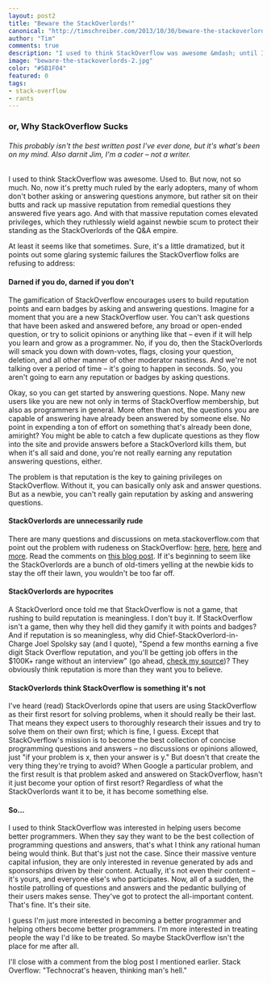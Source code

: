 ```yaml
--- 
layout: post2
title: "Beware the StackOverlords!"
canonical: "http://timschreiber.com/2013/10/30/beware-the-stackoverlords/"
author: "Tim"
comments: true
description: "I used to think StackOverflow was awesome &mdash; until I realized it's ruled by self-important overlords who ruthlessly wield their elevated privileges against newbie scum who dare enter their Q&amp;A empire."
image: "beware-the-stackoverlords-2.jpg"
color: "#5B1F04"
featured: 0
tags:
- stack-overflow
- rants
---
```


### or, Why StackOverflow Sucks

###### This probably isn't the best written post I've ever done, but it's what's been on my mind. Also darnit Jim, I'm a coder &ndash; not a writer.

I used to think StackOverflow was awesome. Used to. But now, not so much. No, now it's pretty much ruled by the early adopters, many of whom don't bother asking or answering questions anymore, but rather sit on their butts and rack up massive reputation from remedial questions they answered five years ago. And with that massive reputation comes elevated privileges, which they ruthlessly wield against newbie scum to protect their standing as the StackOverlords of the Q&A empire.

At least it seems like that sometimes. Sure, it's a little dramatized, but it points out some glaring systemic failures the StackOverflow folks are refusing to address:

#### Darned if you do, darned if you don't

The gamification of StackOverflow encourages users to build reputation points and earn badges by asking and answering questions. Imagine for a moment that you are a new StackOverflow user. You can't ask questions that have been asked and answered before, any broad or open-ended question, or try to solicit opinions or anything like that &ndash; even if it will help you learn and grow as a programmer. No, if you do, then the StackOverlords will smack you down with down-votes, flags, closing your question, deletion, and all other manner of other moderator nastiness. And we're not talking over a period of time &ndash; it's going to happen in seconds. So, you aren't going to earn any reputation or badges by asking questions.

Okay, so you can get started by answering questions. Nope. Many new users like you are new not only in terms of StackOverflow membership, but also as programmers in general. More often than not, the questions you are capable of answering have already been answered by someone else. No point in expending a ton of effort on something that's already been done, amiright? You might be able to catch a few duplicate questions as they flow into the site and provide answers before a StackOverlord kills them, but when it's all said and done, you're not really earning any reputation answering questions, either.

The problem is that reputation is the key to gaining privileges on StackOverflow. Without it, you can basically only ask and answer questions. But as a newbie, you can't really gain reputation by asking and answering questions.

#### StackOverlords are unnecessarily rude

There are many questions and discussions on meta.stackoverflow.com that point out the problem with rudeness on StackOverflow: [here][1], [here][2], [here][3] and [more][4].  Read the comments on [this blog post][5]. If it's beginning to seem like the StackOverlords are a bunch of old-timers yelling at the newbie kids to stay the off their lawn, you wouldn't be too far off.

#### StackOverlords are hypocrites

A StackOverlord once told me that StackOverflow is not a game, that rushing to build reputation is meaningless. I don't buy it. If StackOverflow isn't a game, then why they hell did they gamify it with points and badges?  And if reputation is so meaningless, why did Chief-StackOverlord-in-Charge Joel Spolsky say (and I quote), &quot;Spend a few months earning a five digit Stack Overflow reputation, and you'll be getting job offers in the $100K+ range without an interview&quot; (go ahead, [check my source][6])? They obviously think reputation is more than they want you to believe.

#### StackOverlords think StackOverflow is something it's not

I've heard (read) StackOverlords opine that users are using StackOverflow as their first resort for solving problems, when it should really be their last. That means they expect users to thoroughly research their issues and try to solve them on their own first; which is fine, I guess. Except that StackOverflow's mission is to become the best collection of concise programming questions and answers &ndash; no discussions or opinions allowed, just &quot;if your problem is x, then your answer is y.&quot; But doesn't that create the very thing they're trying to avoid? When Google a particular problem, and the first result is that problem asked and answered on StackOverflow, hasn't it just become your option of first resort? Regardless of what the StackOverlords want it to be, it has become something else.

#### So...

I used to think StackOverflow was interested in helping users become better programmers. When they say they want to be the best collection of programming questions and answers, that's what I think any rational human being would think. But that's just not the case. Since their massive venture capital infusion, they are only interested in revenue generated by ads and sponsorships driven by their content. Actually, it's not even their content &ndash; it's yours, and everyone else's who participates. Now, all of a sudden, the hostile patrolling of questions and answers and the pedantic bullying of their users makes sense. They've got to protect the all-important content. That's fine. It's their site.

I guess I'm just more interested in becoming a better programmer and helping others become better programmers. I'm more interested in treating people the way I'd like to be treated. So maybe StackOverflow isn't the place for me after all.

I'll close with a comment from the blog post I mentioned earlier. Stack Overflow: &quot;Technocrat's heaven, thinking man's hell.&quot;

[1]: http://meta.stackoverflow.com/search?q=rude
[2]: http://meta.stackoverflow.com/questions/191029/general-attitude-stack-overflow-non-constructive-attitude-rather-than-constru
[3]: http://meta.stackoverflow.com/questions/161539/rude-responses-from-the-community
[4]: http://meta.stackoverflow.com/search?q=rude
[5]: http://sergworks.wordpress.com/2012/09/26/why-stackoverflow-sucks/
[6]: http://programmers.stackexchange.com/questions/20369/career-advice-stay-with-php-or-start-a-new-career-in-something-else-net/20373#20373
